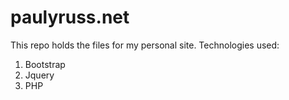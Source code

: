 # paulyruss.net

This repo holds the files for my personal site. Technologies used:

1. Bootstrap
2. Jquery
3. PHP
